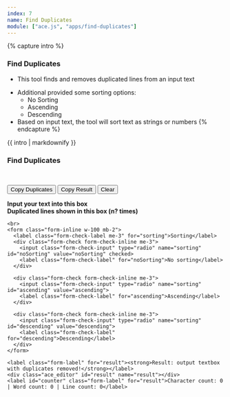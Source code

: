 ```yaml
---
index: 7
name: Find Duplicates
module: ["ace.js", "apps/find-duplicates"]
---
```


{% capture intro %}
### Find Duplicates
<!-- separator -->
- This tool finds and removes duplicated lines from an input text
<!-- separator -->
- Additional provided some sorting options:
    - No Sorting
    - Ascending
    - Descending
- Based on input text, the tool will sort text as strings or numbers
{% endcapture %}

<div class="tool-wrapper mb-4">
  {{ intro | markdownify }}
</div>

<div class="tool-wrapper">
  <h3>Find Duplicates</h3>
  <br>

  <button id="copyDup" type="button" class="btn btn-outline-dark mb-2">Copy Duplicates</button>
  <button id="copy" type="button" class="btn btn-outline-dark mb-2">Copy Result</button>
  <button id="clearDup" type="button" class="btn btn-outline-dark mb-2">Clear</button>
  <div id="alert" class="alert mt-2" role="alert" style="display: none"></div>

  <div class="no-gutters mt-3">
    <div class="row">
      <div class="col pr-1">
        <label class="form-label" for="input"><strong>Input your text into this box</strong></label>
        <div class="ace_editor" id="input" name="input"></div>
      </div>
      <div class="col pl-1">
        <label
          class="form-label"
          for="duplicates"
          ><strong>Duplicated lines shown in this box (n? times)</strong></label
        >
        <div class="ace_editor" id="duplicates" name="duplicates"></div>
      </div>
    </div>

    <br>
    <form class="form-inline w-100 mb-2">
      <label class="form-check-label me-3" for="sorting">Sorting</label>
      <div class="form-check form-check-inline me-3">
        <input class="form-check-input" type="radio" name="sorting" id="noSorting" value="noSorting" checked>
        <label class="form-check-label" for="noSorting">No sorting</label>
      </div>

      <div class="form-check form-check-inline me-3">
        <input class="form-check-input" type="radio" name="sorting" id="ascending" value="ascending">
        <label class="form-check-label" for="ascending">Ascending</label>
      </div>

      <div class="form-check form-check-inline me-3">
        <input class="form-check-input" type="radio" name="sorting" id="descending" value="descending">
        <label class="form-check-label" for="descending">Descending</label>
      </div>
    </form>

    <label class="form-label" for="result"><strong>Result: output textbox with duplicates removed!</strong></label>
    <div class="ace_editor" id="result" name="result"></div>
    <label id="counter" class="form-label" for="result">Character count: 0 | Word count: 0 | Line count: 0</label>
  </div>
</div>
